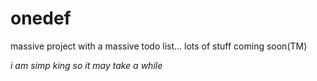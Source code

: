 # onedef

massive project with a massive todo list... lots of stuff coming soon(TM)

*i am simp king so it may take a while*